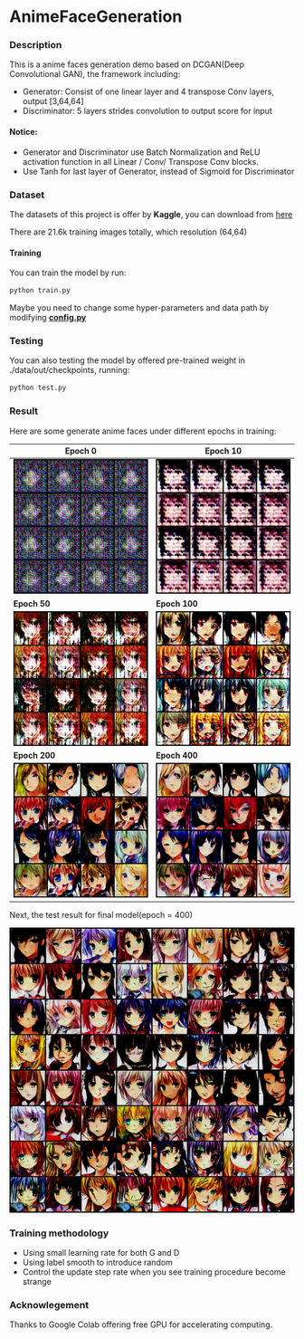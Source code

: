 # AnimeFaceGeneration

### Description

This is a anime faces generation demo based on  DCGAN(Deep Convolutional GAN), the framework including:

- Generator: Consist of one linear layer and 4 transpose Conv layers, output [3,64,64]
- Discriminator: 5 layers strides convolution to output score for input

#### Notice:

- Generator and Discriminator use Batch Normalization and ReLU activation function in all Linear / Conv/ Transpose Conv blocks.
- Use Tanh for last layer of Generator, instead of Sigmoid for Discriminator



### Dataset

The datasets of this project is offer by **Kaggle**, you can download from [here](https://www.kaggle.com/soumikrakshit/anime-faces)

There are 21.6k  training images totally, which resolution (64,64)



#### Training 

You can train the model by run:

```python
python train.py
```

Maybe you need to change some hyper-parameters and data path by modifying [**config.py**](./config.py)



### Testing

You can also testing the model by offered pre-trained weight in ./data/out/checkpoints, running:

```python
python test.py
```



### Result

Here are some generate anime faces under different epochs in training:

| Epoch 0                                      | Epoch 10                                      |
| -------------------------------------------- | --------------------------------------------- |
| ![0.png](./data/out/result/0_400.png)        | ![10_400.png](./data/out/result/10_400.png)   |
| **Epoch 50**                                 | **Epoch 100**                                 |
| ![50_400.png](./data/out/result/50_400.png)  | ![100_400.png](./data/out/result/100_400.png) |
| **Epoch 200**                                | **Epoch 400**                                 |
| ![50_400.png](./data/out/result/200_400.png) | ![400_400.png](./data/out/result/399_400.png) |



Next, the test result for final model(epoch = 400)

![50_400.png](./data/out/test/test_out_2.png)      





### Training methodology

- Using small learning rate for both G and D
- Using label smooth to introduce random
- Control the update step rate when you see training procedure become strange



### Acknowlegement

Thanks to Google Colab offering free GPU for accelerating computing.
